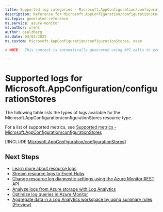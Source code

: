 ```yaml
---
title: Supported log categories - Microsoft.AppConfiguration/configurationStores
description: Reference for Microsoft.AppConfiguration/configurationStores in Azure Monitor Logs.
ms.topic: generated-reference
ms.service: azure-monitor
ms.author: orens
author: osalzberg
ms.date: 04/02/2025
ms.custom: Microsoft.AppConfiguration/configurationStores, naam

# NOTE:  This content is automatically generated using API calls to Azure. Any edits made on these files will be overwritten in the next run of the script. 

---
```





# Supported logs for Microsoft.AppConfiguration/configurationStores  
The following table lists the types of logs available for the Microsoft.AppConfiguration/configurationStores resource type.
  
  
  
For a list of supported metrics, see [Supported metrics - Microsoft.AppConfiguration/configurationStores](../supported-metrics/microsoft-appconfiguration-configurationstores-metrics.md)  
  

  
[!INCLUDE [Microsoft.AppConfiguration/configurationStores](~/reusable-content/ce-skilling/azure/includes/azure-monitor/reference/logs/microsoft-appconfiguration-configurationstores-logs-include.md)]  
  

## Next Steps

* [Learn more about resource logs](/azure/azure-monitor/essentials/platform-logs-overview)
* [Stream resource logs to Event Hubs](/azure/azure-monitor/essentials/resource-logs#send-to-azure-event-hubs)
* [Change resource log diagnostic settings using the Azure Monitor REST API](/rest/api/monitor/diagnosticsettings)
* [Analyze logs from Azure storage with Log Analytics](/azure/azure-monitor/essentials/resource-logs#send-to-log-analytics-workspace)
* [Optimize log queries in Azure Monitor](/azure/azure-monitor/logs/query-optimization)
* [Aggregate data in a Log Analytics workspace by using summary rules (Preview)](/azure/azure-monitor/logs/summary-rules)
